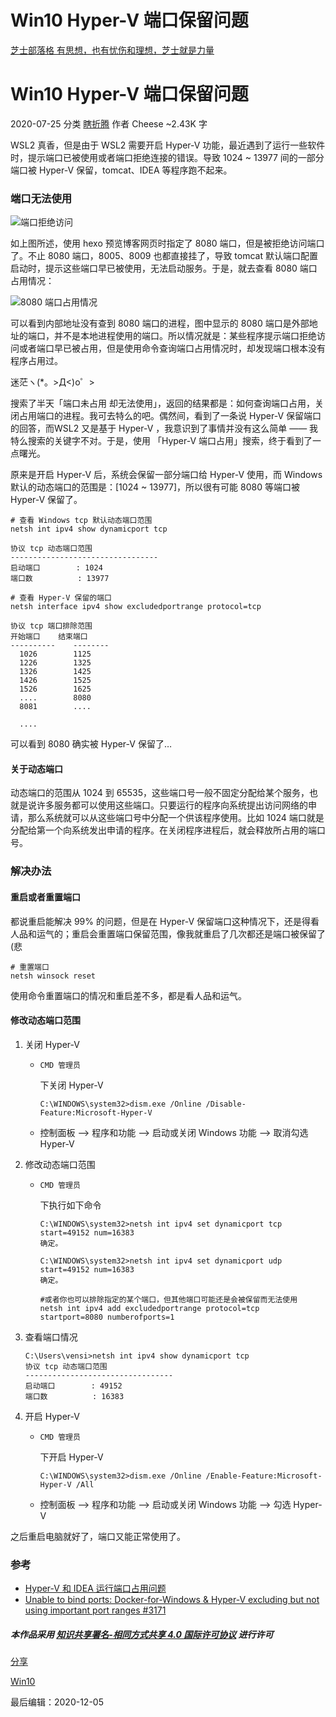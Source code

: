 # Win10 Hyper-V 端口保留问题

[芝士部落格
有思想，也有忧伤和理想，芝士就是力量](https://chee5e.space/)

# Win10 Hyper-V 端口保留问题

 2020-07-25 分类 [瞎折腾](https://chee5e.space/categories/瞎折腾/) 作者 Cheese ~2.43K 字

WSL2 真香，但是由于 WSL2 需要开启 Hyper-V 功能，最近遇到了运行一些软件时，提示端口已被使用或者端口拒绝连接的错误。导致 1024 ~ 13977 间的一部分端口被 Hyper-V 保留，tomcat、IDEA 等程序跑不起来。



### 端口无法使用

![端口拒绝访问](https://cdn.jsdelivr.net/gh/vensing/static@master/image/2EIgscP6wJiz1Ya.png)

如上图所述，使用 hexo 预览博客网页时指定了 8080 端口，但是被拒绝访问端口了。不止 8080 端口，8005、8009 也都直接挂了，导致 tomcat 默认端口配置启动时，提示这些端口早已被使用，无法启动服务。于是，就去查看 8080 端口占用情况：

![8080 端口占用情况](https://cdn.jsdelivr.net/gh/vensing/static@master/image/Irenj9CcJoR6D2s.png)

可以看到内部地址没有查到 8080 端口的进程，图中显示的 8080 端口是外部地址的端口，并不是本地进程使用的端口。所以情况就是：某些程序提示端口拒绝访问或者端口早已被占用，但是使用命令查询端口占用情况时，却发现端口根本没有程序占用过。

迷茫ヽ(*。>Д<)o゜>

搜索了半天「端口未占用 却无法使用」，返回的结果都是：如何查询端口占用，关闭占用端口的进程。我可去特么的吧。偶然间，看到了一条说 Hyper-V 保留端口的回答，而WSL2 又是基于 Hyper-V ，我意识到了事情并没有这么简单 —— 我特么搜索的关键字不对。于是，使用 「Hyper-V 端口占用」搜索，终于看到了一点曙光。

原来是开启 Hyper-V 后，系统会保留一部分端口给 Hyper-V 使用，而 Windows 默认的动态端口的范围是：[1024 ~ 13977]，所以很有可能 8080 等端口被 Hyper-V 保留了。

```
# 查看 Windows tcp 默认动态端口范围
netsh int ipv4 show dynamicport tcp

协议 tcp 动态端口范围
---------------------------------
启动端口        : 1024
端口数          : 13977

# 查看 Hyper-V 保留的端口
netsh interface ipv4 show excludedportrange protocol=tcp

协议 tcp 端口排除范围
开始端口    结束端口
----------    --------
  1026        1125
  1226        1325
  1326        1425
  1426        1525
  1526        1625
  ....        8080
  8081        ....

  ....
```

可以看到 8080 确实被 Hyper-V 保留了…

#### 关于动态端口

动态端口的范围从 1024 到 65535，这些端口号一般不固定分配给某个服务，也就是说许多服务都可以使用这些端口。只要运行的程序向系统提出访问网络的申请，那么系统就可以从这些端口号中分配一个供该程序使用。比如 1024 端口就是分配给第一个向系统发出申请的程序。在关闭程序进程后，就会释放所占用的端口号。

### 解决办法

#### 重启或者重置端口

都说重启能解决 99% 的问题，但是在 Hyper-V 保留端口这种情况下，还是得看人品和运气的；重启会重置端口保留范围，像我就重启了几次都还是端口被保留了(悲

```
# 重置端口
netsh winsock reset
```

使用命令重置端口的情况和重启差不多，都是看人品和运气。

#### 修改动态端口范围

1. 关闭 Hyper-V

   - ```
     CMD 管理员
     ```

     下关闭 Hyper-V

     ```
     C:\WINDOWS\system32>dism.exe /Online /Disable-Feature:Microsoft-Hyper-V
     ```

   - 控制面板 –> 程序和功能 –> 启动或关闭 Windows 功能 –> 取消勾选 Hyper-V

2. 修改动态端口范围

   - ```
     CMD 管理员
     ```

     下执行如下命令

     ```
     C:\WINDOWS\system32>netsh int ipv4 set dynamicport tcp start=49152 num=16383 
     确定。
     
     C:\WINDOWS\system32>netsh int ipv4 set dynamicport udp start=49152 num=16383 
     确定。
     
     #或者你也可以排除指定的某个端口，但其他端口可能还是会被保留而无法使用
     netsh int ipv4 add excludedportrange protocol=tcp startport=8080 numberofports=1
     ```

3. 查看端口情况

   ```
   C:\Users\vensi>netsh int ipv4 show dynamicport tcp
   协议 tcp 动态端口范围
   ---------------------------------
   启动端口        : 49152
   端口数          : 16383
   ```

4. 开启 Hyper-V

   - ```
     CMD 管理员
     ```

     下开启 Hyper-V

     ```
     C:\WINDOWS\system32>dism.exe /Online /Enable-Feature:Microsoft-Hyper-V /All
     ```

   - 控制面板 –> 程序和功能 –> 启动或关闭 Windows 功能 –> 勾选 Hyper-V

之后重启电脑就好了，端口又能正常使用了。

### 参考

- [Hyper-V 和 IDEA 运行端口占用问题](https://www.cnblogs.com/eelve/p/12679125.html)
- [Unable to bind ports: Docker-for-Windows & Hyper-V excluding but not using important port ranges #3171](https://github.com/docker/for-win/issues/3171#issuecomment-459205576)

##### 本作品采用 [知识共享署名-相同方式共享 4.0 国际许可协议](http://creativecommons.org/licenses/by-sa/4.0/) 进行许可

[ 分享](javascript:;)

 [Win10](https://chee5e.space/tags/Win10/)

最后编辑：2020-12-05